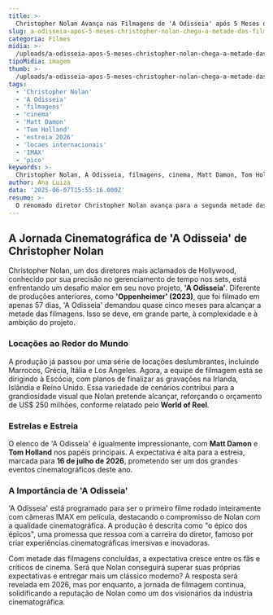 ```yaml
---
title: >-
  Christopher Nolan Avança nas Filmagens de 'A Odisseia' após 5 Meses de Produção
slug: a-odisseia-apos-5-meses-christopher-nolan-chega-a-metade-das-filmagens
categoria: Filmes
midia: >-
  /uploads/a-odisseia-apos-5-meses-christopher-nolan-chega-a-metade-das-filmagens-thumb.jpg
tipoMidia: imagem
thumb: >-
  /uploads/a-odisseia-apos-5-meses-christopher-nolan-chega-a-metade-das-filmagens-thumb.jpg
tags:
  - 'Christopher Nolan'
  - 'A Odisseia'
  - 'filmagens'
  - 'cinema'
  - 'Matt Damon'
  - 'Tom Holland'
  - 'estreia 2026'
  - 'locaes internacionais'
  - 'IMAX'
  - 'pico'
keywords: >-
  Christopher Nolan, A Odisseia, filmagens, cinema, Matt Damon, Tom Holland, estreia 2026, locações internacionais, IMAX, épico
author: Ana Luiza
data: '2025-06-07T15:55:16.000Z'
resumo: >-
  O renomado diretor Christopher Nolan avança para a segunda metade das filmagens de 'A Odisseia', enfrentando desafios de tempo e logística. O projeto ambicioso percorreu várias locações ao redor do mundo e está programado para estrear em julho de 2026.
---
```


## A Jornada Cinematográfica de 'A Odisseia' de Christopher Nolan

Christopher Nolan, um dos diretores mais aclamados de Hollywood, conhecido por sua precisão no gerenciamento de tempo nos sets, está enfrentando um desafio maior em seu novo projeto, **'A Odisseia'**. Diferente de produções anteriores, como **'Oppenheimer' (2023)**, que foi filmado em apenas 57 dias, 'A Odisseia' demandou quase cinco meses para alcançar a metade das filmagens. Isso se deve, em grande parte, à complexidade e à ambição do projeto.

### Locações ao Redor do Mundo

A produção já passou por uma série de locações deslumbrantes, incluindo Marrocos, Grécia, Itália e Los Angeles. Agora, a equipe de filmagem está se dirigindo à Escócia, com planos de finalizar as gravações na Irlanda, Islândia e Reino Unido. Essa variedade de cenários contribui para a grandiosidade visual que Nolan pretende alcançar, reforçando o orçamento de US$ 250 milhões, conforme relatado pelo **World of Reel**.

### Estrelas e Estreia

O elenco de 'A Odisseia' é igualmente impressionante, com **Matt Damon** e **Tom Holland** nos papéis principais. A expectativa é alta para a estreia, marcada para **16 de julho de 2026**, prometendo ser um dos grandes eventos cinematográficos deste ano.

### A Importância de 'A Odisseia'

'A Odisseia' está programado para ser o primeiro filme rodado inteiramente com câmeras IMAX em película, destacando o compromisso de Nolan com a qualidade cinematográfica. A produção é descrita como "o épico dos épicos", uma promessa que ressoa com a carreira do diretor, famoso por criar experiências cinematográficas imersivas e inovadoras.

Com metade das filmagens concluídas, a expectativa cresce entre os fãs e críticos de cinema. Será que Nolan conseguirá superar suas próprias expectativas e entregar mais um clássico moderno? A resposta será revelada em 2026, mas por enquanto, a jornada de filmagem continua, solidificando a reputação de Nolan como um dos visionários da indústria cinematográfica.
